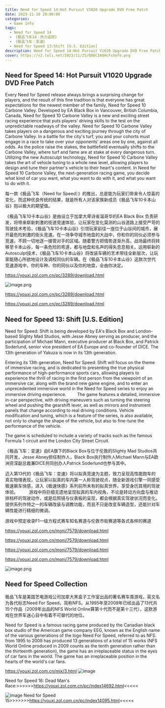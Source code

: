 ```yaml
---
title: Need for Speed 14:Hot Pursuit V1020 Upgrade DVD Free Patch
date: 2023-11-10 20:00:00
categories:
  - Game Info
tags:
  - Need for Speed 14
  - 《极品飞车14：热力追踪》
  - 《极品飞车：变速》
  - Need for Speed 13:Shift [U.S. Edition]
description: Need for Speed 14:Hot Pursuit V1020 Upgrade DVD Free Patch
cover: https://s2.loli.net/2023/11/25/Q86CIAUHcFxXofe.png
---
```


## Need for Speed 14: Hot Pursuit V1020 Upgrade DVD Free Patch
Every Need for Speed release always brings a surprising change for players, and the result of this fine tradition is that everyone has great expectations for the newest member of the family, Need for Speed 10 Carbone Valley. Developed by EA Black Box in Vancouver, British Columbia, Canada, Need for Speed 10 Carbone Valley is a new and exciting street racing experience that puts players' driving skills to the test on the unpredictable roadways of the valley. Need for Speed 10 Carbone Valley takes players on a dangerous and exciting journey through the city of Carbone Valley. In a battle for the city's turf, you and your cohorts must engage in a race to take over your opponents' areas one by one, against all odds. As the police raise the stakes, the battlefield eventually shifts to the Carbone Valley, where turf and fame are at stake at every dangerous turn. Utilizing the new Autosculpt technology, Need for Speed 10 Carbone Valley takes the art of vehicle tuning to a whole new level, allowing players to design and tune their partner's vehicle to their heart's content. 
In Need for Speed 10 Carbone Valley, the next-generation racing game, you decide what kind of car you want, what you want to do with it, and what you want to do with it.

每一款《极品飞车（Need for Speed）》的推出，总是能为玩家们带来令人惊喜的变化，而这种优良传统的结果，就是所有人对该家族新成员《极品飞车10卡本山谷》抱以极大的期望值。

《极品飞车10卡本山谷》是由设立于加拿大卑诗省温哥华的EA Black Box 负责研发，将带来崭新刺激的街道竞速体验，让玩家在变化莫测的山谷道路上接受严苛的驾驶技术考验，《极品飞车10卡本山谷》引领玩家前往一座位于山谷间的城市，展开最危险刺激的街头竞速。在一场争夺城市地盘的大战中，你和你的同伙必须参与竞速，不顾一切地逐一接管对手的区域。随着警方把情势逐渐升高，战场最终将转移至卡本山谷，每一条危险的弯道，都与地盘和名声的得失息息相关。运用崭新的Autosculpt技术，《极品飞车10卡本山谷》将改装车辆的艺术带往全新层次，让玩家能随心所欲地设计及调校同伙的车辆。在《极品飞车10卡本山谷》这款次世代竞速游戏中，你的车种、你的同伙以及你的地盘，全由你决定。

https://youxi.zol.com.cn/pc/3289/download.html

![image.png](https://s2.loli.net/2023/11/25/pEONVdeUgkKfXaA.png)

https://youxi.zol.com.cn/pc/3289/download.html

https://youxi.zol.com.cn/pc/3289/download.html

## Need for Speed 13: Shift [U.S. Edition]

Need for Speed: Shift is being developed by EA's Black Box and London-based Slighty Mad Studios, with Jesse Abney serving as producer, and the participation of Michael Mann, executive producer at Black Box, and Patrick Soderlund, senior vice president of EA Europe and co-founder of DICE. The 13th generation of Yakuza is now in its 13th generation. 　　

Entering its 13th generation, Need for Speed: Shift will focus on the theme of immersive racing, and is dedicated to presenting the true physical performance of high-performance sports cars, allowing players to experience the thrill of racing in the first person from the viewpoint of an immersive car, along with the brand new game engine, and to enter an unprecedented immersive world in the Need for Speed series to enjoy an immersive driving experience. 
　　
The game features a detailed, immersive in-car perspective, with driving maneuvers such as turning the steering wheel and pushing the gearshift lever, as well as mirrors and instrument panels that change according to real driving conditions. Vehicle modification and tuning, which is a feature of the series, is also available, not only to change the shape of the vehicle, but also to fine-tune the performance of the vehicle.

The game is scheduled to include a variety of tracks such as the famous Formula 1 circuit and the London City Street Circuit.

《极品飞车：变速》由EA旗下的Black Box与位于伦敦的Slighty Mad Studios共同开发，Jesse Abney担任制作人，Black Box执行制作人Michael Mann与EA欧洲资深副总裁兼DICE共同创办人Patrick Soderlund也参与其中。 　　

迈入第13代的《极品飞车：变速》将以拟真竞速为主题，致力呈现高性能跑车的真实物理表现，让玩家以拟真的车内第一人称驾驶视点，随全新游戏引擎一同感受极速飙车快感，进入《极速快感》系列前所未有的拟真世界，享受身历其境的驾驶体验。 
　　
游戏中将巨细无遗地呈现拟真的车内视角，不论是转动方向盘与推动排档杆的驾驶动作，或是后照镜与仪表板的呈现，都会根据真实驾驶状况而变化。提供系列作特之一的车辆改装与调教功能，而且不只是改变车辆造型，还能针对车辆性能进行精细的微调。 　　

游戏中预定收录F1一级方程式赛车知名赛道与伦敦市街赛道等各式各样的赛道

https://youxi.zol.com.cn/moni/7579/download.html

https://youxi.zol.com.cn/moni/7579/download.html

https://youxi.zol.com.cn/moni/7579/download.html

https://youxi.zol.com.cn/moni/7579/download.html

![image.png](https://s2.loli.net/2023/11/25/Jy12gZ9vs8tWunT.png)

## Need for Speed Collection

极品飞车是美国艺电游戏公司加拿大黑盒子工作室出品的著名赛车类游戏，英文名为各代标志Need For Speed，简称NFS。从1995年至2009年已经出品了13代共15个作品（2009年出品的NFS World Online算第十代而不是第十三代），这款游戏在世界车迷心目中有着不可替代的地位。

Need for Speed is a famous racing game produced by the Canadian black box studio of the American game company EEG, known as the English name of the various generations of the logo Need For Speed, referred to as NFS. from 1995 to 2009 has produced 13 generations of a total of 15 works (NFS World Online produced in 2009 counts as the tenth generation rather than the thirteenth generation), the game has an irreplaceable status in the eyes of car fans in the world. The game has an irreplaceable position in the hearts of the world's car fans.

https://youxi.zol.com.cn/mix/3.html
![image](https://github.com/KXHH2021/dazhuangcn.top/assets/88917933/7682ad76-4e8a-42b4-9670-a992effa137f)

Need for Speed 16: Dead Man's Race:>>>>>>https://youxi.zol.com.cn/pc/index14692.html<<<<<

![image](https://github.com/KXHH2021/dazhuangcn.top/assets/88917933/f8e596c4-44bc-4ac9-a491-4341aaf02480)
Need for Speed 15>>>>>>>https://youxi.zol.com.cn/pc/index14095.html<<<<<




